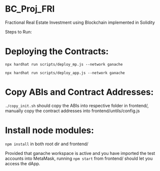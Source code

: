 # BC_Proj_FRI
Fractional Real Estate Investment using Blockchain implemented in Solidity

Steps to Run:
# Deploying the Contracts:

```npx hardhat run scripts/deploy_mp.js --network ganache```

```npx hardhat run scripts/deploy_app.js --network ganache```

# Copy ABIs and Contract Addresses:

```./copy_init.sh``` should copy the ABIs into respective folder in frontend/, manually copy the contract addresses into frontend/untils/config.js

# Install node modules:

```npm install```  in both root dir and frontend/

Provided that ganache workspace is active and you have imported the test accounts into MetaMask, running ```npm start``` from frontend/ should let you access the dApp.

